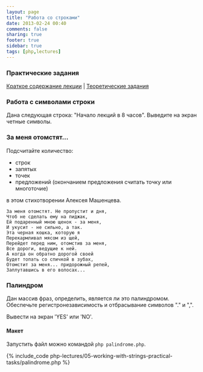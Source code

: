 ```yaml
---
layout: page
title: "Работа со строками"
date: 2013-02-24 00:40
comments: false
sharing: true
footer: true
sidebar: true
tags: [php,lectures]
---
```

### Практические задания

[Краткое содержание лекции](05-working-with-strings.html) |
[Теоретические задания](05-working-with-strings-theoretical-tasks.html)

### Работа с символами строки

Дана следующая строка: "Начало лекций в 8 часов". Выведите на экран четные символы.

### За меня отомстят...

Подсчитайте количество:

 * строк
 * запятых
 * точек
 * предложений (окончанием предложения считать точку или многоточие)

в этом стихотворении Алексея Машенцева.

```
За меня отомстят. Не пропустит и дня,
Чтоб не сделать ему на пиджак,
Ей подаренный мною щенок - за меня,
И укусит - не сильно, а так.
Эта черная кошка, которую я
Перекармливал мясом из щей,
Перейдет перед ним, отомстив за меня,
Все дороги, ведущие к ней.
А когда он обратно дорогой своей
Будет топать со спичкой в зубах,
Отомстит за меня... придорожный репей,
Заплутавшись в его волосах...
```

### Палиндром

Дан массив фраз, определить, является ли это палиндромом. Обеспечьте регистронезависимость и отбрасывание символов "." и ",".

Вывести на экран 'YES' или 'NO'.

#### Макет

Запустить файл можно командой ```php palindrome.php```.

{% include_code php-lectures/05-working-with-strings-practical-tasks/palindrome.php %}
